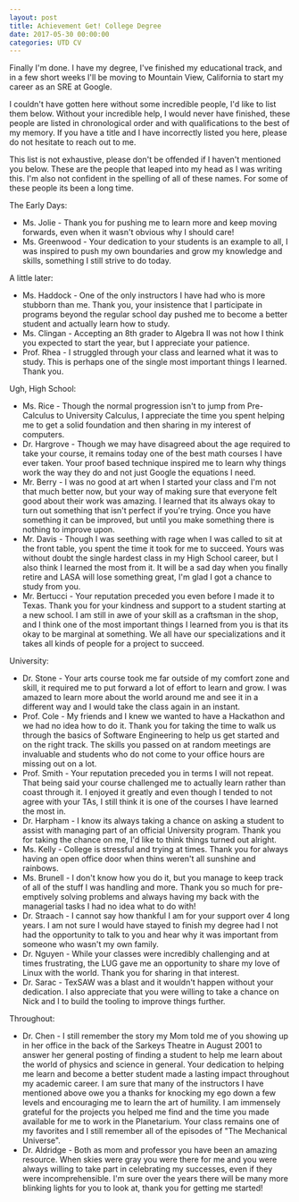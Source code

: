 ```yaml
---
layout: post
title: Achievement Get! College Degree
date: 2017-05-30 00:00:00
categories: UTD CV
---
```


Finally I'm done.  I have my degree, I've finished my educational
track, and in a few short weeks I'll be moving to Mountain View,
California to start my career as an SRE at Google.

I couldn't have gotten here without some incredible people, I'd like
to list them below.  Without your incredible help, I would never have
finished, these people are listed in chronological order and with
qualifications to the best of my memory.  If you have a title and I
have incorrectly listed you here, please do not hesitate to reach out
to me.

This list is not exhaustive, please don't be offended if I haven't
mentioned you below.  These are the people that leaped into my head as
I was writing this.  I'm also not confident in the spelling of all of
these names.  For some of these people its been a long time.

The Early Days:

  * Ms. Jolie - Thank you for pushing me to learn more and keep moving
    forwards, even when it wasn't obvious why I should care!
  * Ms. Greenwood - Your dedication  to your students is an example to
    all,  I  was inspired  to  push  my  own  boundaries and  grow  my
    knowledge and skills, something I still strive to do today.

A little later:

  * Ms. Haddock - One of the only instructors I have had who is more
    stubborn than me.  Thank you, your insistence that I participate
    in programs beyond the regular school day pushed me to become a
    better student and actually learn how to study.
  * Ms. Clingan - Accepting an 8th grader to Algebra II was not how I
    think you expected to start the year, but I appreciate your
    patience.
  * Prof. Rhea - I struggled through your class and learned what it
    was to study.  This is perhaps one of the single most important
    things I learned.  Thank you.

Ugh, High School:

  * Ms. Rice - Though the normal progression isn't to jump from
    Pre-Calculus to University Calculus, I appreciate the time you
    spent helping me to get a solid foundation and then sharing in my
    interest of computers.
  * Dr. Hargrove - Though we may have disagreed about the age required
    to take your course, it remains today one of the best math courses
    I have ever taken.  Your proof based technique inspired me to
    learn why things work the way they do and not just Google the
    equations I need.
  * Mr. Berry - I was no good at art when I started your class and I'm
    not that much better now, but your way of making sure that
    everyone felt good about their work was amazing.  I learned that
    its always okay to turn out something that isn't perfect if you're
    trying.  Once you have something it can be improved, but until you
    make something there is nothing to improve upon.
  * Mr. Davis - Though I was seething with rage when I was called to
    sit at the front table, you spent the time it took for me to
    succeed.  Yours was without doubt the single hardest class in my
    High School career, but I also think I learned the most from it.
    It will be a sad day when you finally retire and LASA will lose
    something great, I'm glad I got a chance to study from you.
  * Mr. Bertucci - Your reputation preceded you even before I made it
    to Texas.  Thank you for your kindness and support to a student
    starting at a new school.  I am still in awe of your skill as a
    craftsman in the shop, and I think one of the most important
    things I learned from you is that its okay to be marginal at
    something.  We all have our specializations and it takes all kinds
    of people for a project to succeed.

University:

  * Dr. Stone - Your arts course took me far outside of my comfort
    zone and skill, it required me to put forward a lot of effort to
    learn and grow.  I was amazed to learn more about the world around
    me and see it in a different way and I would take the class again
    in an instant.
  * Prof. Cole - My friends and I knew we wanted to have a Hackathon
    and we had no idea how to do it.  Thank you for taking the time to
    walk us through the basics of Software Engineering to help us get
    started and on the right track.  The skills you passed on at
    random meetings are invaluable and students who do not come to
    your office hours are missing out on a lot.
  * Prof. Smith - Your reputation preceded you in terms I will not
    repeat.  That being said your course challenged me to actually
    learn rather than coast through it.  I enjoyed it greatly and even
    though I tended to not agree with your TAs, I still think it is
    one of the courses I have learned the most in.
  * Dr. Harpham - I know its always taking a chance on asking a
    student to assist with managing part of an official University
    program.  Thank you for taking the chance on me, I'd like to think
    things turned out alright.
  * Ms. Kelly - College is stressful and trying at times.  Thank you
    for always having an open office door when thins weren't all
    sunshine and rainbows.
  * Ms. Brunell - I don't know how you do it, but you manage to keep
    track of all of the stuff I was handling and more.  Thank you so
    much for pre-emptively solving problems and always having my back
    with the managerial tasks I had no idea what to do with!
  * Dr. Straach - I cannot say how thankful I am for your support over
    4 long years.  I am not sure I would have stayed to finish my
    degree had I not had the opportunity to talk to you and hear why
    it was important from someone who wasn't my own family.
  * Dr. Nguyen - While your classes were incredibly challenging and at
    times frustrating, the LUG gave me an opportunity to share my love
    of Linux with the world.  Thank you for sharing in that interest.
  * Dr. Sarac - TexSAW was a blast and it wouldn't happen without your
    dedication.  I also appreciate that you were willing to take a
    chance on Nick and I to build the tooling to improve things
    further.

Throughout:

  * Dr. Chen - I still remember the story my Mom told me of you
    showing up in her office in the back of the Sarkeys Theatre in
    August 2001 to answer her general posting of finding a student to
    help me learn about the world of physics and science in general.
    Your dedication to helping me learn and become a better student
    made a lasting impact throughout my academic career.  I am sure
    that many of the instructors I have mentioned above owe you a
    thanks for knocking my ego down a few levels and encouraging me to
    learn the art of humility.  I am immensely grateful for the
    projects you helped me find and the time you made available for me
    to work in the Planetarium.  Your class remains one of my
    favorites and I still remember all of the episodes of "The
    Mechanical Universe".
  * Dr. Aldridge - Both as mom and professor you have been an amazing
    resource.  When skies were gray you were there for me and you were
    always willing to take part in celebrating my successes, even if
    they were incomprehensible.  I'm sure over the years there will be
    many more blinking lights for you to look at, thank you for
    getting me started!
